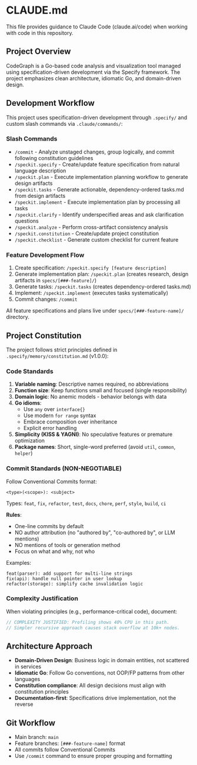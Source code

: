 # CLAUDE.md

This file provides guidance to Claude Code (claude.ai/code) when working with code in this repository.

## Project Overview

CodeGraph is a Go-based code analysis and visualization tool managed using specification-driven development via the Specify framework. The project emphasizes clean architecture, idiomatic Go, and domain-driven design.

## Development Workflow

This project uses specification-driven development through `.specify/` and custom slash commands via `.claude/commands/`:

### Slash Commands

- `/commit` - Analyze unstaged changes, group logically, and commit following constitution guidelines
- `/speckit.specify` - Create/update feature specification from natural language description
- `/speckit.plan` - Execute implementation planning workflow to generate design artifacts
- `/speckit.tasks` - Generate actionable, dependency-ordered tasks.md from design artifacts
- `/speckit.implement` - Execute implementation plan by processing all tasks
- `/speckit.clarify` - Identify underspecified areas and ask clarification questions
- `/speckit.analyze` - Perform cross-artifact consistency analysis
- `/speckit.constitution` - Create/update project constitution
- `/speckit.checklist` - Generate custom checklist for current feature

### Feature Development Flow

1. Create specification: `/speckit.specify [feature description]`
2. Generate implementation plan: `/speckit.plan` (creates research, design artifacts in `specs/[###-feature]/`)
3. Generate tasks: `/speckit.tasks` (creates dependency-ordered tasks.md)
4. Implement: `/speckit.implement` (executes tasks systematically)
5. Commit changes: `/commit`

All feature specifications and plans live under `specs/[###-feature-name]/` directory.

## Project Constitution

The project follows strict principles defined in `.specify/memory/constitution.md` (v1.0.0):

### Code Standards

1. **Variable naming**: Descriptive names required, no abbreviations
2. **Function size**: Keep functions small and focused (single responsibility)
3. **Domain logic**: No anemic models - behavior belongs with data
4. **Go idioms**:
   - Use `any` over `interface{}`
   - Use modern `for range` syntax
   - Embrace composition over inheritance
   - Explicit error handling
5. **Simplicity (KISS & YAGNI)**: No speculative features or premature optimization
6. **Package names**: Short, single-word preferred (avoid `util`, `common`, `helper`)

### Commit Standards (NON-NEGOTIABLE)

Follow Conventional Commits format:
```
<type>(<scope>): <subject>
```

Types: `feat`, `fix`, `refactor`, `test`, `docs`, `chore`, `perf`, `style`, `build`, `ci`

**Rules**:
- One-line commits by default
- NO author attribution (no "authored by", "co-authored by", or LLM mentions)
- NO mentions of tools or generation method
- Focus on what and why, not who

Examples:
```
feat(parser): add support for multi-line strings
fix(api): handle null pointer in user lookup
refactor(storage): simplify cache invalidation logic
```

### Complexity Justification

When violating principles (e.g., performance-critical code), document:
```go
// COMPLEXITY JUSTIFIED: Profiling shows 40% CPU in this path.
// Simpler recursive approach causes stack overflow at 10k+ nodes.
```

## Architecture Approach

- **Domain-Driven Design**: Business logic in domain entities, not scattered in services
- **Idiomatic Go**: Follow Go conventions, not OOP/FP patterns from other languages
- **Constitution compliance**: All design decisions must align with constitution principles
- **Documentation-first**: Specifications drive implementation, not the reverse

## Git Workflow

- Main branch: `main`
- Feature branches: `[###-feature-name]` format
- All commits follow Conventional Commits
- Use `/commit` command to ensure proper grouping and formatting
